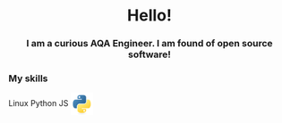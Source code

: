 <h1 align="center">Hello!</h1>
<h3 align="center">I am a curious AQA Engineer. I am found of open source software!</h3>

### My skills
<p align="left">
Linux Python JS

<img align="center" src="./icons/python.svg" alt="Python" height="40" width="40" />

</p>
